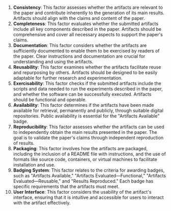 1. **Consistency**: This factor assesses whether the artifacts are relevant to the paper and contribute inherently to the generation of its main results. Artifacts should align with the claims and content of the paper.
2. **Completeness**: This factor evaluates whether the submitted artifacts include all key components described in the paper. Artifacts should be comprehensive and cover all necessary aspects to support the paper's claims.
3. **Documentation**: This factor considers whether the artifacts are sufficiently documented to enable them to be exercised by readers of the paper. Clear instructions and documentation are crucial for understanding and using the artifacts.
4. **Reusability**: This factor examines whether the artifacts facilitate reuse and repurposing by others. Artifacts should be designed to be easily adaptable for further research and experimentation.
5. **Exercisability**: This factor checks if the submitted artifacts include the scripts and data needed to run the experiments described in the paper, and whether the software can be successfully executed. Artifacts should be functional and operable.
6. **Availability**: This factor determines if the artifacts have been made available for retrieval, permanently and publicly, through suitable digital repositories. Public availability is essential for the "Artifacts Available" badge.
7. **Reproducibility**: This factor assesses whether the artifacts can be used to independently obtain the main results presented in the paper. The goal is to validate the paper's claims through independent reproduction of results.
8. **Packaging**: This factor involves how the artifacts are packaged, including the inclusion of a README file with instructions, and the use of formats like source code, containers, or virtual machines to facilitate installation and use.
9. **Badging System**: This factor relates to the criteria for awarding badges, such as "Artifacts Available," "Artifacts Evaluated—Functional," "Artifacts Evaluated—Reusable," and "Results Reproduced." Each badge has specific requirements that the artifacts must meet.
10. **User Interface**: This factor considers the usability of the artifact's interface, ensuring that it is intuitive and accessible for users to interact with the artifact effectively.
